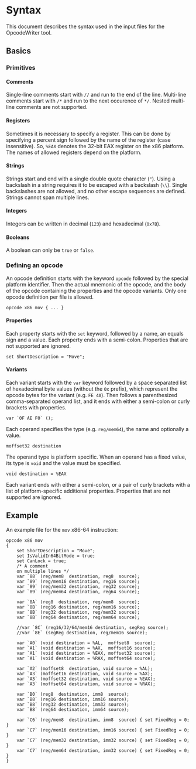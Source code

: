 Syntax
======
This document describes the syntax used in the input files for the OpcodeWriter tool.

Basics
------

### Primitives ###

#### Comments ####
Single-line comments start with `//` and run to the end of the line. Multi-line comments start with `/*` and run to the next occurence of `*/`. Nested multi-line comments are not supported.

#### Registers ####
Sometimes it is necessary to specify a register. This can be done by specifying a percent sign followed by the name of the register (case insensitive). So, `%EAX` denotes the 32-bit EAX register on the x86 platform. The names of allowed registers depend on the platform.

#### Strings ####
Strings start and end with a single double quote character (`"`). Using a backslash in a string requires it to be escaped with a backslash (`\\`). Single backslashes are not allowed, and no other escape sequences are defined. Strings cannot span multiple lines.

#### Integers ####
Integers can be written in decimal (`123`) and hexadecimal (`0x7B`).

#### Booleans ####
A boolean can only be `true` or `false`.

### Defining an opcode ###
An opcode definition starts with the keyword `opcode` followed by the special platform identifier. Then the actual mnemonic of the opcode, and the body of the opcode containing the properties and the opcode variants. Only one opcode definition per file is allowed.

    opcode x86 mov { ... }

#### Properties ####
Each property starts with the `set` keyword, followed by a name, an equals sign and a value. Each property ends with a semi-colon. Properties that are not supported are ignored.

    set ShortDescription = "Move";

#### Variants ####
Each variant starts with the `var` keyword followed by a space separated list of hexadecimal byte values (without the `0x` prefix), which represent the opcode bytes for the variant (e.g. `FE 4A`). Then follows a parenthesized comma-separated operand list, and it ends with either a semi-colon or curly brackets with properties.

    var `0F AE F0` ();

Each operand specifies the type (e.g. `reg/mem64`), the name and optionally a value.

    moffset32 destination

The operand type is platform specific. When an operand has a fixed value, its type is `void` and the value must be specified.

    void destination = %EAX

Each variant ends with either a semi-colon, or a pair of curly brackets with a list of platform-specific additional properties. Properties that are not supported are ignored. 

Example
-------
An example file for the `mov` x86-64 instruction:

	opcode x86 mov
	{
		set ShortDescription = "Move";
		set IsValidIn64BitMode = true;
		set CanLock = true;
		/* A comment
		on multiple lines */
		var `88` (reg/mem8  destination, reg8  source);
		var `89` (reg/mem16 destination, reg16 source);
		var `89` (reg/mem32 destination, reg32 source);
		var `89` (reg/mem64 destination, reg64 source);
		
		var `8A` (reg8  destination, reg/mem8  source);
		var `8B` (reg16 destination, reg/mem16 source);
		var `8B` (reg32 destination, reg/mem32 source);
		var `8B` (reg64 destination, reg/mem64 source);
		
		//var `8C` (reg16/32/64/mem16 destination, segReg source);
		//var `8E` (segReg destination, reg/mem16 source);
		
		var `A0` (void destination = %AL,  moffset8  source);
		var `A1` (void destination = %AX,  moffset16 source);
		var `A1` (void destination = %EAX, moffset32 source);
		var `A1` (void destination = %RAX, moffset64 source);
		
		var `A2` (moffset8  destination, void source = %AL);
		var `A3` (moffset16 destination, void source = %AX);
		var `A3` (moffset32 destination, void source = %EAX);
		var `A3` (moffset64 destination, void source = %RAX);
		
		var `B0` (reg8  destination, imm8  source);
		var `B8` (reg16 destination, imm16 source);
		var `B8` (reg32 destination, imm32 source);
		var `B8` (reg64 destination, imm64 source);
		
		var `C6` (reg/mem8  destination, imm8  source) { set FixedReg = 0; }
		var `C7` (reg/mem16 destination, imm16 source) { set FixedReg = 0; }
		var `C7` (reg/mem32 destination, imm32 source) { set FixedReg = 0; }
		var `C7` (reg/mem64 destination, imm32 source) { set FixedReg = 0; }
	}